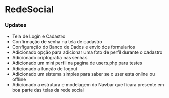 # RedeSocial  
  
### Updates

- Tela de Login e Cadastro  
- Confirmação de senha na tela de cadastro  
- Configuração do Banco de Dados e envio dos formularios  
- Adicionado opção para adicionar uma foto de perfil durante o cadastro  
- Adicionado criptografia nas senhas  
- Adicionado um mini perfil na pagina de users.php para testes  
- Adicionado a função de logout
- Adicionado um sistema simples para saber se o user esta online ou offline  
- Adicionado a estrutura e modelagem do Navbar que ficara presente em boa parte das telas da rede social  
